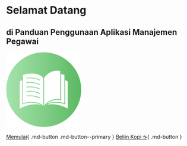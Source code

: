 # Selamat Datang

## di Panduan Penggunaan Aplikasi Manajemen Pegawai

<img src="images/open-book.png" width="40%">

[Memulai](01.md){ .md-button .md-button--primary }
[Beliin Kopi ☕](https://saweria.co/masipnu){ .md-button }